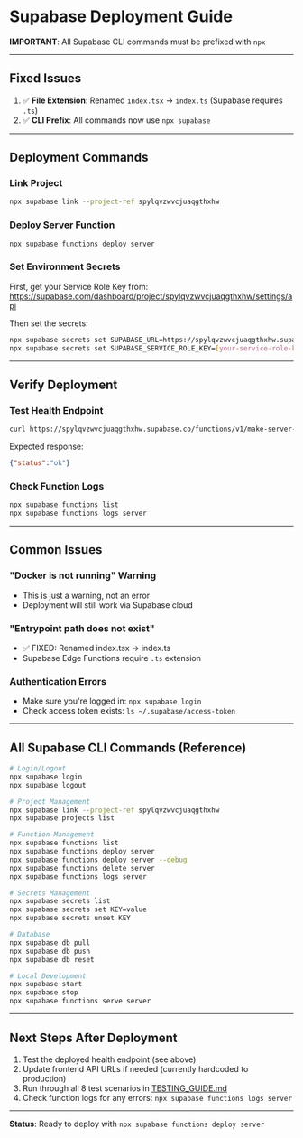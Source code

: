# Supabase Deployment Guide

**IMPORTANT**: All Supabase CLI commands must be prefixed with `npx`

---

## Fixed Issues

1. ✅ **File Extension**: Renamed `index.tsx` → `index.ts` (Supabase requires `.ts`)
2. ✅ **CLI Prefix**: All commands now use `npx supabase`

---

## Deployment Commands

### Link Project
```bash
npx supabase link --project-ref spylqvzwvcjuaqgthxhw
```

### Deploy Server Function
```bash
npx supabase functions deploy server
```

### Set Environment Secrets

First, get your Service Role Key from:
https://supabase.com/dashboard/project/spylqvzwvcjuaqgthxhw/settings/api

Then set the secrets:
```bash
npx supabase secrets set SUPABASE_URL=https://spylqvzwvcjuaqgthxhw.supabase.co
npx supabase secrets set SUPABASE_SERVICE_ROLE_KEY=[your-service-role-key]
```

---

## Verify Deployment

### Test Health Endpoint
```bash
curl https://spylqvzwvcjuaqgthxhw.supabase.co/functions/v1/make-server-8f45bf92/health
```

Expected response:
```json
{"status":"ok"}
```

### Check Function Logs
```bash
npx supabase functions list
npx supabase functions logs server
```

---

## Common Issues

### "Docker is not running" Warning
- This is just a warning, not an error
- Deployment will still work via Supabase cloud

### "Entrypoint path does not exist"
- ✅ FIXED: Renamed index.tsx → index.ts
- Supabase Edge Functions require `.ts` extension

### Authentication Errors
- Make sure you're logged in: `npx supabase login`
- Check access token exists: `ls ~/.supabase/access-token`

---

## All Supabase CLI Commands (Reference)

```bash
# Login/Logout
npx supabase login
npx supabase logout

# Project Management
npx supabase link --project-ref spylqvzwvcjuaqgthxhw
npx supabase projects list

# Function Management
npx supabase functions list
npx supabase functions deploy server
npx supabase functions deploy server --debug
npx supabase functions delete server
npx supabase functions logs server

# Secrets Management
npx supabase secrets list
npx supabase secrets set KEY=value
npx supabase secrets unset KEY

# Database
npx supabase db pull
npx supabase db push
npx supabase db reset

# Local Development
npx supabase start
npx supabase stop
npx supabase functions serve server
```

---

## Next Steps After Deployment

1. Test the deployed health endpoint (see above)
2. Update frontend API URLs if needed (currently hardcoded to production)
3. Run through all 8 test scenarios in [TESTING_GUIDE.md](TESTING_GUIDE.md)
4. Check function logs for any errors: `npx supabase functions logs server`

---

**Status**: Ready to deploy with `npx supabase functions deploy server`
